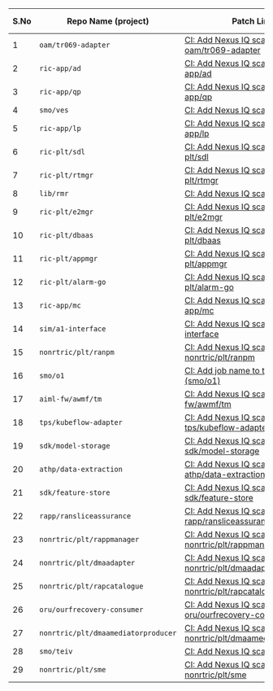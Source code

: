 | S.No | Repo Name (project)                 | Patch Link                                                                                                                         | PTL approval? | Issues? |
| ---- | ----------------------------------- | ---------------------------------------------------------------------------------------------------------------------------------- | ------------- | ------- |
| 1    | `oam/tr069-adapter`                 | [CI: Add Nexus IQ scan to oam/tr069-adapter](https://gerrit.o-ran-sc.org/r/c/oam/tr069-adapter/+/14385)                            | 1 missing     | No      |
| 2    | `ric-app/ad`                        | [CI: Add Nexus IQ scan to ric-app/ad](https://gerrit.o-ran-sc.org/r/c/ric-app/ad/+/)                                               | 2 missing     | No      |
| 3    | `ric-app/qp`                        | [CI: Add Nexus IQ scan to ric-app/qp](https://gerrit.o-ran-sc.org/r/c/ric-app/qp/+/)                                               | 2 missing     | No      |
| 4    | `smo/ves`                           | [CI: Add Nexus IQ scan to smo/ves](https://gerrit.o-ran-sc.org/r/c/smo/ves/+/)                                                     | 1 missing     | No      |
| 5    | `ric-app/lp`                        | [CI: Add Nexus IQ scan to ric-app/lp](https://gerrit.o-ran-sc.org/r/c/ric-app/lp/+/)                                               | 2 missing     | No      |
| 6    | `ric-plt/sdl`                       | [CI: Add Nexus IQ scan to ric-plt/sdl](https://gerrit.o-ran-sc.org/r/c/ric-plt/sdl/+/)                                             | 1 missing     | No      |
| 7    | `ric-plt/rtmgr`                     | [CI: Add Nexus IQ scan to ric-plt/rtmgr](https://gerrit.o-ran-sc.org/r/c/ric-plt/rtmgr/+/)                                         | 1 missing     | No      |
| 8    | `lib/rmr`                           | [CI: Add Nexus IQ scan to lib/rmr](https://gerrit.o-ran-sc.org/r/c/lib/rmr/+/)                                                     | 1 missing     | No      |
| 9    | `ric-plt/e2mgr`                     | [CI: Add Nexus IQ scan to ric-plt/e2mgr](https://gerrit.o-ran-sc.org/r/c/ric-plt/e2mgr/+/)                                         | 1 missing     | No      |
| 10   | `ric-plt/dbaas`                     | [CI: Add Nexus IQ scan to ric-plt/dbaas](https://gerrit.o-ran-sc.org/r/c/ric-plt/dbaas/+/)                                         | 1 missing     | No      |
| 11   | `ric-plt/appmgr`                    | [CI: Add Nexus IQ scan to ric-plt/appmgr](https://gerrit.o-ran-sc.org/r/c/ric-plt/appmgr/+/)                                       | 1 missing     | No      |
| 12   | `ric-plt/alarm-go`                  | [CI: Add Nexus IQ scan to ric-plt/alarm-go](https://gerrit.o-ran-sc.org/r/c/ric-plt/alarm-go/+/)                                   | 1 missing     | No      |
| 13   | `ric-app/mc`                        | [CI: Add Nexus IQ scan to ric-app/mc](https://gerrit.o-ran-sc.org/r/c/ric-app/mc/+/)                                               | 2 missing     | No      |
| 14   | `sim/a1-interface`                  | [CI: Add Nexus IQ scan to sim/a1-interface](https://gerrit.o-ran-sc.org/r/c/sim/a1-interface/+/)                                   | 1 missing     | No      |
| 15   | `nonrtric/plt/ranpm`                | [CI: Add Nexus IQ scan to nonrtric/plt/ranpm](https://gerrit.o-ran-sc.org/r/c/nonrtric/plt/ranpm/+/)                               | 1 missing     | No      |
| 16   | `smo/o1`                            | [CI: Add job name to the needs line (smo/o1)](https://gerrit.o-ran-sc.org/r/c/smo/o1/+/)                                           | 2 missing     | No      |
| 17   | `aiml-fw/awmf/tm`                   | [CI: Add Nexus IQ scan to aiml-fw/awmf/tm](https://gerrit.o-ran-sc.org/r/c/aiml-fw/awmf/tm/+/)                                     | 2 missing     | No      |
| 18   | `tps/kubeflow-adapter`              | [CI: Add Nexus IQ scan to tps/kubeflow-adapter](https://gerrit.o-ran-sc.org/r/c/tps/kubeflow-adapter/+/)                           | 1 missing     | No      |
| 19   | `sdk/model-storage`                 | [CI: Add Nexus IQ scan to sdk/model-storage](https://gerrit.o-ran-sc.org/r/c/sdk/model-storage/+/)                                 | 1 missing     | No      |
| 20   | `athp/data-extraction`              | [CI: Add Nexus IQ scan to athp/data-extraction](https://gerrit.o-ran-sc.org/r/c/atph/data-extraction/+/)                           | 1 missing     | No      |
| 21   | `sdk/feature-store`                 | [CI: Add Nexus IQ scan to sdk/feature-store](https://gerrit.o-ran-sc.org/r/c/sdk/feature-store/+/)                                 | 1 missing     | No      |
| 22   | `rapp/ransliceassurance`            | [CI: Add Nexus IQ scan to rapp/ransliceassurance](https://gerrit.o-ran-sc.org/r/c/rapp/ransliceassurance/+/)                       | 1 missing     | No      |
| 23   | `nonrtric/plt/rappmanager`          | [CI: Add Nexus IQ scan to nonrtric/plt/rappmanager](https://gerrit.o-ran-sc.org/r/c/nonrtric/plt/rappmanager/+/)                   | 1 missing     | No      |
| 24   | `nonrtric/plt/dmaadapter`           | [CI: Add Nexus IQ scan to nonrtric/plt/dmaadapter](https://gerrit.o-ran-sc.org/r/c/nonrtric/plt/dmaadapter/+/)                     | 1 missing     | No      |
| 25   | `nonrtric/plt/rapcatalogue`         | [CI: Add Nexus IQ scan to nonrtric/plt/rapcatalogue](https://gerrit.o-ran-sc.org/r/c/nonrtric/plt/rapcatalogue/+/)                 | 1 missing     | No      |
| 26   | `oru/ourfrecovery-consumer`         | [CI: Add Nexus IQ scan to oru/ourfrecovery-consumer](https://gerrit.o-ran-sc.org/r/c/oru/ourfrecovery-consumer/+/)                 | 1 missing     | No      |
| 27   | `nonrtric/plt/dmaamediatorproducer` | [CI: Add Nexus IQ scan to nonrtric/plt/dmaamediatorproducer](https://gerrit.o-ran-sc.org/r/c/nonrtric/plt/dmaamediatorproducer/+/) | 1 missing     | No      |
| 28   | `smo/teiv`                          | [CI: Add Nexus IQ scan to smo/teiv](https://gerrit.o-ran-sc.org/r/c/smo/teiv/+/)                                                   | 1 missing     | No      |
| 29   | `nonrtric/plt/sme`                  | [CI: Add Nexus IQ scan to nonrtric/plt/sme](https://gerrit.o-ran-sc.org/r/c/nonrtric/plt/sme/+/)                                   | 1 missing     | No      |